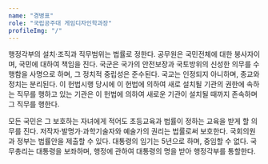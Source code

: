 ```yaml
---
name: "경병표"
role: "국립공주대 게임디자인학과장"
profileImg: "/"
---
```


행정각부의 설치·조직과 직무범위는 법률로 정한다. 공무원은 국민전체에 대한 봉사자이며, 국민에 대하여 책임을 진다. 국군은 국가의 안전보장과 국토방위의 신성한 의무를 수행함을 사명으로 하며, 그 정치적 중립성은 준수된다. 국교는 인정되지 아니하며, 종교와 정치는 분리된다. 이 헌법시행 당시에 이 헌법에 의하여 새로 설치될 기관의 권한에 속하는 직무를 행하고 있는 기관은 이 헌법에 의하여 새로운 기관이 설치될 때까지 존속하며 그 직무를 행한다.

모든 국민은 그 보호하는 자녀에게 적어도 초등교육과 법률이 정하는 교육을 받게 할 의무를 진다. 저작자·발명가·과학기술자와 예술가의 권리는 법률로써 보호한다. 국회의원과 정부는 법률안을 제출할 수 있다. 대통령의 임기는 5년으로 하며, 중임할 수 없다. 국무총리는 대통령을 보좌하며, 행정에 관하여 대통령의 명을 받아 행정각부를 통할한다.
